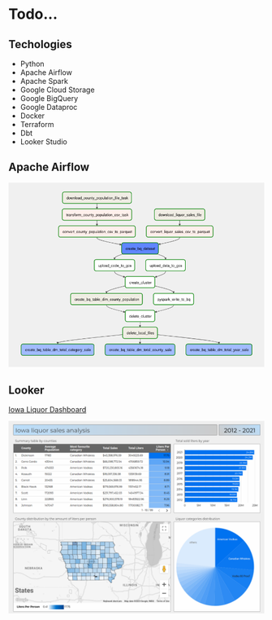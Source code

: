 # Todo...

## Techologies

* Python
* Apache Airflow
* Apache Spark
* Google Cloud Storage
* Google BigQuery
* Google Dataproc
* Docker
* Terraform
* Dbt
* Looker Studio

## Apache Airflow

![Alt text](images/iowa_liquor_sales_dag.png)

## Looker
[Iowa Liquor Dashboard](https://lookerstudio.google.com/reporting/892c0980-dfa2-4958-8805-d969eda06ab3)

![Alt text](images/iowa_liquor_sales_dashboard.png)
